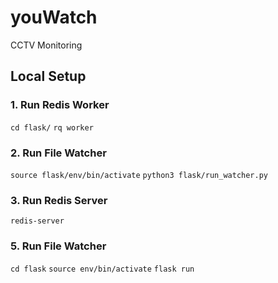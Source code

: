 # youWatch
 CCTV Monitoring


## Local Setup

### 1. Run Redis Worker
`cd flask/`
`rq worker`

### 2. Run File Watcher
`source flask/env/bin/activate`
`python3 flask/run_watcher.py`

### 3. Run Redis Server
`redis-server`

### 5. Run File Watcher
`cd flask`
`source env/bin/activate`
`flask run`